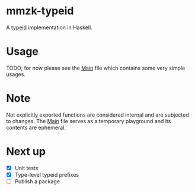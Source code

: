 # mmzk-typeid

A [typeid](https://github.com/jetpack-io/typeid) implementation in Haskell.

# Usage
TODO; for now please see the [Main](src/Main.hs) file which contains some very simple usages.

# Note
Not explicitly exported functions are considered internal and are subjected to changes.
The [Main](src/Main.hs) file serves as a temporary playground and its contents are ephemeral.

# Next up
- [x] Unit tests
- [x] Type-level typeid prefixes
- [ ] Publish a package
